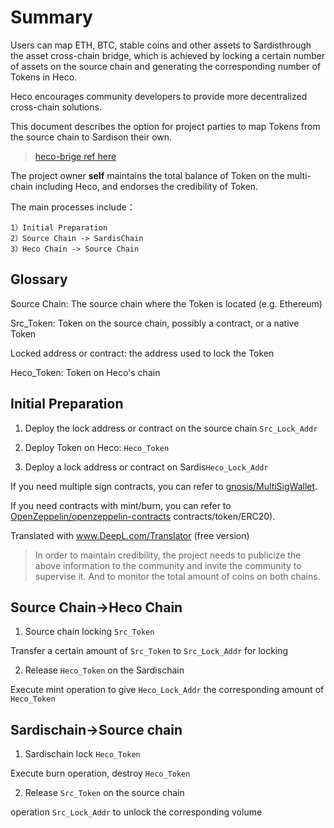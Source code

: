 # Summary

Users can map ETH, BTC, stable coins and other assets to Sardisthrough the asset cross-chain bridge, which is achieved by locking a certain number of assets on the source chain and generating the corresponding number of Tokens in Heco.

Heco encourages community developers to provide more decentralized cross-chain solutions.

This document describes the option for project parties to map Tokens from the source chain to Sardison their own.

> [heco-brige ref here](./hecobridge.md)

The project owner **self** maintains the total balance of Token on the multi-chain including Heco, and endorses the credibility of Token.

The main processes include：

```
1）Initial Preparation
2）Source Chain -> SardisChain
3）Heco Chain -> Source Chain
```

## Glossary 

Source Chain: The source chain where the Token is located (e.g. Ethereum)

Src_Token: Token on the source chain, possibly a contract, or a native Token

Locked address or contract: the address used to lock the Token

Heco_Token: Token on Heco's chain
## Initial Preparation

1) Deploy the lock address or contract on the source chain `Src_Lock_Addr`

2) Deploy Token on Heco: `Heco_Token`

3) Deploy a lock address or contract on Sardis`Heco_Lock_Addr`

If you need multiple sign contracts, you can refer to [gnosis/MultiSigWallet](https://github.com/gnosis/MultiSigWallet).

If you need contracts with mint/burn, you can refer to [OpenZeppelin/openzeppelin-contracts](https://github.com/OpenZeppelin/openzeppelin-contracts/tree/master/) contracts/token/ERC20).

Translated with www.DeepL.com/Translator (free version)

> In order to maintain credibility, the project needs to publicize the above information to the community and invite the community to supervise it. And to monitor the total amount of coins on both chains.

## Source Chain->Heco Chain

1) Source chain locking `Src_Token`

Transfer a certain amount of `Src_Token` to `Src_Lock_Addr` for locking

2) Release `Heco_Token` on the Sardischain

Execute mint operation to give `Heco_Lock_Addr` the corresponding amount of `Heco_Token`

## Sardischain->Source chain

1) Sardischain lock `Heco_Token`

Execute burn operation, destroy `Heco_Token`

2) Release `Src_Token` on the source chain

operation `Src_Lock_Addr` to unlock the corresponding volume